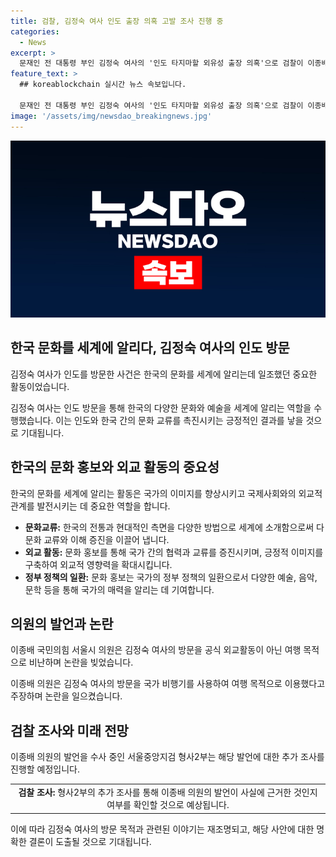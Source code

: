 ```yaml
---
title: 검찰, 김정숙 여사 인도 출장 의혹 고발 조사 진행 중
categories:
  - News
excerpt: >
  문재인 전 대통령 부인 김정숙 여사의 '인도 타지마할 외유성 출장 의혹'으로 검찰이 이종배 국민의힘 서울시의원을 고발인 신분으로 조사 중입니다. 김 여사의 방문을 공식 외교활동이라는 전 대통령의 해명에도 논란이 지속되며, 국기문란 사건으로의 전환 가능성이 제기되고 있습니다.
feature_text: >
  ## koreablockchain 실시간 뉴스 속보입니다.

  문재인 전 대통령 부인 김정숙 여사의 '인도 타지마할 외유성 출장 의혹'으로 검찰이 이종배 국민의힘 서울시의원을 고발인 신분으로 조사 중입니다. 김 여사의 방문을 공식 외교활동이라는 전 대통령의 해명에도 논란이 지속되며, 국기문란 사건으로의 전환 가능성이 제기되고 있습니다.
image: '/assets/img/newsdao_breakingnews.jpg'
---
```


<p><img src="/assets/img/newsdao_breakingnews.jpg" alt="koreablockchain 속보" /></p>

<h2 data-ke-size="size26">한국 문화를 세계에 알리다, 김정숙 여사의 인도 방문</h2>

<p>김정숙 여사가 인도를 방문한 사건은 한국의 문화를 세계에 알리는데 일조했던 중요한 활동이었습니다.</p>

<p data-ke-size="size16">김정숙 여사는 인도 방문을 통해 한국의 다양한 문화와 예술을 세계에 알리는 역할을 수행했습니다. 이는 인도와 한국 간의 문화 교류를 촉진시키는 긍정적인 결과를 낳을 것으로 기대됩니다.</p>

<h2 data-ke-size="size26">한국의 문화 홍보와 외교 활동의 중요성</h2>

<p>한국의 문화를 세계에 알리는 활동은 국가의 이미지를 향상시키고 국제사회와의 외교적 관계를 발전시키는 데 중요한 역할을 합니다.</p>

<ul>
    <li><b>문화교류:</b> 한국의 전통과 현대적인 측면을 다양한 방법으로 세계에 소개함으로써 다문화 교류와 이해 증진을 이끌어 냅니다.</li>
    <li><b>외교 활동:</b> 문화 홍보를 통해 국가 간의 협력과 교류를 증진시키며, 긍정적 이미지를 구축하여 외교적 영향력을 확대시킵니다.</li>
    <li><b>정부 정책의 일환:</b> 문화 홍보는 국가의 정부 정책의 일환으로서 다양한 예술, 음악, 문학 등을 통해 국가의 매력을 알리는 데 기여합니다.</li>
</ul>

<h2 data-ke-size="size26">의원의 발언과 논란</h2>

<p>이종배 국민의힘 서울시 의원은 김정숙 여사의 방문을 공식 외교활동이 아닌 여행 목적으로 비난하며 논란을 빚었습니다.</p>

<p data-ke-size="size16">이종배 의원은 김정숙 여사의 방문을 국가 비행기를 사용하여 여행 목적으로 이용했다고 주장하며 논란을 일으켰습니다.</p>

<h2 data-ke-size="size26">검찰 조사와 미래 전망</h2>

<p>이종배 의원의 발언을 수사 중인 서울중앙지검 형사2부는 해당 발언에 대한 추가 조사를 진행할 예정입니다.</p>

<table>
    <tr>
        <td style="text-align: center; height: 17px;"><b>검찰 조사:</b> 형사2부의 추가 조사를 통해 이종배 의원의 발언이 사실에 근거한 것인지 여부를 확인할 것으로 예상됩니다.</td>
    </tr>
</table>

<p data-ke-size="size16">이에 따라 김정숙 여사의 방문 목적과 관련된 이야기는 재조명되고, 해당 사안에 대한 명확한 결론이 도출될 것으로 기대됩니다.</p>

